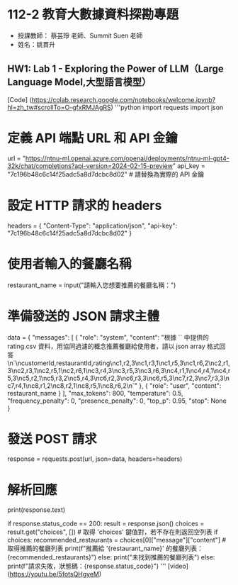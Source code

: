 112-2 教育大數據資料探勘專題
====
* 授課教師： 蔡芸琤 老師、Summit Suen 老師
* 姓名：姚貫升

## HW1: Lab 1 - Exploring the Power of LLM（Large Language Model,大型語言模型）

[Code] (https://colab.research.google.com/notebooks/welcome.ipynb?hl=zh_tw#scrollTo=O-gfxRMJAgRS)
'''python
import requests
import json

# 定義 API 端點 URL 和 API 金鑰
url = "https://ntnu-ml.openai.azure.com/openai/deployments/ntnu-ml-gpt4-32k/chat/completions?api-version=2024-02-15-preview"
api_key = "7c196b48c6c14f25adc5a8d7dcbc8d02"  # 請替換為實際的 API 金鑰

# 設定 HTTP 請求的 headers
headers = {
    "Content-Type": "application/json",
    "api-key": "7c196b48c6c14f25adc5a8d7dcbc8d02"
}

# 使用者輸入的餐廳名稱
restaurant_name = input("請輸入您想要推薦的餐廳名稱：")

# 準備發送的 JSON 請求主體
data = {
    "messages": [
        {
            "role": "system",
            "content": "根據 `` 中提供的 rating.csv 資料，用協同過濾的概念推薦餐廳給使用者，請以 json array 格式回答\n\`\ncustomerId,restaurantId,rating\nc1,r2,3\nc1,r3,1\nc1,r5,3\nc1,r6,2\nc2,r1,3\nc2,r3,1\nc2,r5,1\nc2,r6,1\nc3,r4,3\nc3,r5,3\nc3,r6,3\nc4,r1,1\nc4,r4,1\nc4,r5,3\nc5,r2,1\nc5,r3,2\nc5,r4,3\nc6,r2,3\nc6,r3,3\nc6,r5,3\nc7,r2,3\nc7,r3,3\nc7,r4,1\nc8,r1,2\nc8,r2,1\nc8,r5,1\nc8,r6,2\n\`"
        },
        {
            "role": "user",
            "content": restaurant_name
        }
    ],
    "max_tokens": 800,
    "temperature": 0.5,
    "frequency_penalty": 0,
    "presence_penalty": 0,
    "top_p": 0.95,
    "stop": None
}

# 發送 POST 請求
response = requests.post(url, json=data, headers=headers)

# 解析回應
print(response.text)

if response.status_code == 200:
    result = response.json()
    choices = result.get("choices", [])  # 取得 'choices' 鍵值對，若不存在則返回空列表
    if choices:
        recommended_restaurants = choices[0]["message"]["content"]  # 取得推薦的餐廳列表
        print(f"推薦給 '{restaurant_name}' 的餐廳列表：{recommended_restaurants}")
    else:
        print("未找到推薦的餐廳列表")
else:
    print(f"請求失敗，狀態碼：{response.status_code}")
'''
[video] (https://youtu.be/5fotsQHgyeM)
